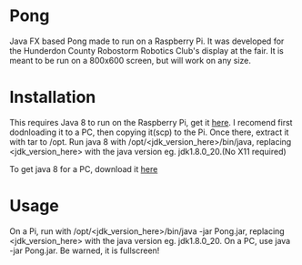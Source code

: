 Pong
====

Java FX based Pong made to run on a Raspberry Pi. It was developed for the Hunderdon County Robostorm Robotics Club's display at the fair. It is meant to be run on a 800x600 screen, but will work on any size.

Installation
====

This requires Java 8 to run on the Raspberry Pi, get it <a href="http://www.oracle.com/technetwork/java/embedded/downloads/javame/java-embedded-java-me-download-359231.html">here</a>. I recomend first dodnloading it to a PC, then copying it(scp) to the Pi. Once there, extract it with tar to /opt. Run java 8 with /opt/<jdk_version_here>/bin/java, replacing <jdk_version_here> with the java version eg. jdk1.8.0_20.(No X11 required)

To get java 8 for a PC, download it <a href="http://www.oracle.com/technetwork/java/javase/overview/java8-2100321.html">here</a>

Usage
====

On a Pi, run with /opt/<jdk_version_here>/bin/java -jar Pong.jar, replacing <jdk_version_here> with the java version eg. jdk1.8.0_20. On a PC, use java -jar Pong.jar. Be warned, it is fullscreen!
